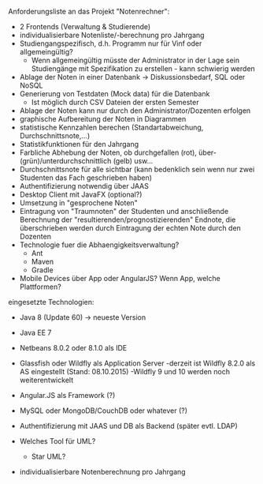 Anforderungsliste an das Projekt "Notenrechner":
- 2 Frontends (Verwaltung & Studierende)
- individualisierbare Notenliste/-berechnung pro Jahrgang
- Studiengangspezifisch, d.h. Programm nur für Vinf oder allgemeingültig?
	- Wenn allgemeingültig müsste der Administrator in der Lage sein Studiengänge mit Spezifikation zu erstellen - kann schwierig werden
- Ablage der Noten in einer Datenbank -> Diskussionsbedarf, SQL oder NoSQL
- Generierung von Testdaten (Mock data) für die Datenbank
	- Ist möglich durch CSV Dateien der ersten Semester
- Ablage der Noten kann nur durch den Administrator/Dozenten erfolgen
- graphische Aufbereitung der Noten in Diagrammen
- statistische Kennzahlen berechen (Standartabweichung, Durchschnittsnote,...)
- Statistikfunktionen für den Jahrgang
- Farbliche Abhebung der Noten, ob durchgefallen (rot), über- (grün)/unterdurchschnittlich (gelb) usw...
- Durchschnittsnote für alle sichtbar (kann bedenklich sein wenn nur zwei Studenten das Fach geschrieben haben)
- Authentifizierung notwendig über JAAS
- Desktop Client mit JavaFX (optional?)
- Umsetzung in "gesprochene Noten"
- Eintragung von "Traumnoten" der Studenten und anschließende Berechnung der "resultierenden/prognostizierenden" Endnote, die überschrieben werden durch Eintragung der echten Note durch den Dozenten
- Technologie fuer die Abhaengigkeitsverwaltung?
	- Ant
	- Maven
	- Gradle
- Mobile Devices über App oder AngularJS? Wenn App, welche Plattformen?


eingesetzte Technologien:
- Java 8 (Update 60) -> neueste Version
- Java EE 7
- Netbeans 8.0.2 oder 8.1.0 als IDE
- Glassfish oder Wildfly als Application Server
	-derzeit ist Wildfly 8.2.0 als AS eingestellt (Stand: 08.10.2015)
		-Wildfly 9 und 10 werden noch weiterentwickelt
- Angular.JS als Framework (?)
- MySQL oder MongoDB/CouchDB oder whatever (?)
- Authentifizierung mit JAAS und DB als Backend (später evtl. LDAP)
- Welches Tool für UML?
	- Star UML?

- individualisierbare Notenberechnung pro Jahrgang
